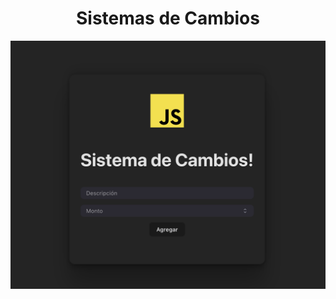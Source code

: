 <div align="center">

# Sistemas de Cambios

<img alt="Sistemas de cambios" src="design/sistema-de-cambios.png" width="600" />

</div>
